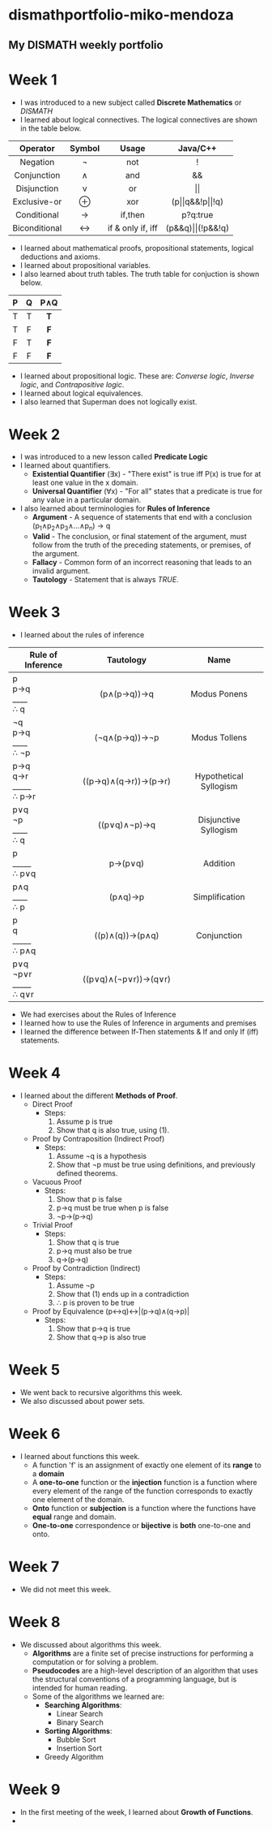 # dismathportfolio-miko-mendoza

## My DISMATH weekly portfolio 

# **Week 1**

- I was introduced to a new subject called **Discrete Mathematics** or *DISMATH*
- I learned about logical connectives. The logical connectives are shown in the table below.

| Operator | Symbol | Usage | Java/C++ |
| :---: | :---: | :---: | :---: |
| Negation | ¬ | not | !
| Conjunction | ∧ | and | &&
| Disjunction | v | or | \|\|
| Exclusive-or | ⊕ | xor | (p\|\|q&&!p\|\|!q)
| Conditional | → | if,then | p?q:true
| Biconditional | ↔ | if & only if, iff | (p&&q)\|\|(!p&&!q)

- I learned about mathematical proofs, propositional statements, logical deductions and axioms.
- I learned about propositional variables.
- I also learned about truth tables. The truth table for conjuction is shown below.

| P | Q | P∧Q |
| :---: | :---: | :---: |
| T | T | **T** |
| T | F | **F** |
| F | T | **F** |
| F | F | **F** |

- I learned about propositional logic. These are: *Converse logic*, *Inverse logic*, and *Contrapositive logic*.
- I learned about logical equivalences.
- I also learned that Superman does not logically exist.

# **Week 2**

- I was introduced to a new lesson called **Predicate Logic**
- I learned about quantifiers. 
  * **Existential Quantifier** (∃x) - "There exist" is true iff P(x) is true for at least one value in the x domain.
  * **Universal Quantifier** (∀x) - "For all" states that a predicate is true for any value in a particular domain.
- I also learned about terminologies for **Rules of Inference**
  * **Argument** - A sequence of statements that end with a conclusion (p<sub>1</sub>∧p<sub>2</sub>∧p<sub>3</sub>∧...∧p<sub>n</sub>) → q
  * **Valid** - The conclusion, or final statement of the argument, must follow from the truth of the preceding statements, or premises, of the argument.
  * **Fallacy** - Common form of an incorrect reasoning that leads to an invalid argument.
  * **Tautology** - Statement that is always *TRUE*.

# **Week 3**

- I learned about the rules of inference

| Rule of Inference | Tautology | Name |
| ----- | :---: | :---: |
| p<br>p→q<br>____<br>∴ q | (p∧(p→q))→q | Modus Ponens |
| ¬q<br>p→q<br>____<br>∴ ¬p | (¬q∧(p→q))→¬p | Modus Tollens |
| p→q<br>q→r<br>_____<br>∴ p→r | ((p→q)∧(q→r))→(p→r) | Hypothetical Syllogism |
| p∨q<br>¬p<br>____<br>∴ q | ((p∨q)∧¬p)→q | Disjunctive Syllogism |
| p<br>_____<br>∴ p∨q | p→(p∨q) | Addition |
| p∧q<br>____<br>∴ p | (p∧q)→p | Simplification |
| p<br>q<br>_____<br>∴ p∧q | ((p)∧(q))→(p∧q) | Conjunction |
| p∨q<br>¬p∨r<br>_____<br>∴ q∨r | ((p∨q)∧(¬p∨r))→(q∨r) |

- We had exercises about the Rules of Inference
- I learned how to use the Rules of Inference in arguments and premises
- I learned the difference between If-Then statements & If and only If (iff) statements.

# **Week 4**

- I learned about the different **Methods of Proof**.
  - Direct Proof
    * Steps:
      1. Assume p is true
      2. Show that q is also true, using (1).
  - Proof by Contraposition (Indirect Proof)
    * Steps:
      1. Assume ¬q is a hypothesis
      2. Show that ¬p must be true using definitions, and previously defined theorems.
  - Vacuous Proof
    * Steps:
      1. Show that p is false
      2. p→q must be true when p is false
      3. ¬p→(p→q)
  - Trivial Proof
    * Steps:
      1. Show that q is true
      2. p→q must also be true
      3. q→(p→q)
  - Proof by Contradiction (Indirect)
    * Steps:
      1. Assume ¬p
      2. Show that (1) ends up in a contradiction
      3. ∴ p is proven to be true
  - Proof by Equivalence (p↔q)↔\|(p→q)∧(q→p)\|
    * Steps:
      1. Show that p→q is true
      2. Show that q→p is also true
 
# **Week 5**
- We went back to recursive algorithms this week.
- We also discussed about power sets.

# **Week 6**
- I learned about functions this week.
    * A function 'f' is an assignment of exactly one element of its **range** to a **domain**
    * A **one-to-one** function or the **injection** function is a function where every element of the range of the function corresponds to exactly one element of the domain.
    * **Onto** function or **subjection** is a function where the functions have **equal** range and domain.
    * **One-to-one** correspondence or **bijective** is **both** one-to-one and onto.

# **Week 7**
- We did not meet this week.

# **Week 8**
- We discussed about algorithms this week.
    * **Algorithms** are a finite set of precise instructions for performing a computation or for solving a problem.
    * **Pseudocodes** are a high-level description of an algorithm that uses the structural conventions of a programming language, but is intended for human reading.
    * Some of the algorithms we learned are:
       * **Searching Algorithms**:
          * Linear Search
          * Binary Search
       * **Sorting Algorithms**:
          * Bubble Sort
          * Insertion Sort
       * Greedy Algorithm 

# **Week 9**
- In the first meeting of the week, I learned about **Growth of Functions**.
- 
